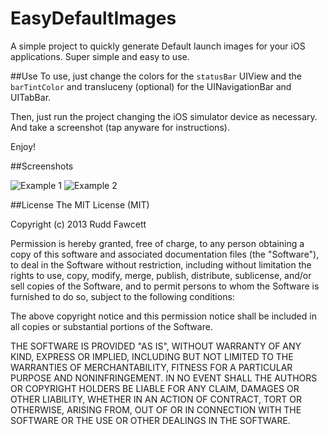 EasyDefaultImages
=================

A simple project to quickly generate Default launch images for your iOS applications.  Super simple and easy to use.

##Use
To use, just change the colors for the `statusBar` UIView and the `barTintColor` and transluceny (optional) for the UINavigationBar and UITabBar.

Then, just run the project changing the iOS simulator device as necessary.  And take a screenshot (tap anyware for instructions).

Enjoy!

##Screenshots

![Example 1](http://i.imgur.com/JrFvbMG.png)
![Example 2](http://i.imgur.com/xnqbseU.png)

##License
The MIT License (MIT)

Copyright (c) 2013 Rudd Fawcett

Permission is hereby granted, free of charge, to any person obtaining a copy of this software and associated documentation files (the "Software"), to deal in the Software without restriction, including without limitation the rights to use, copy, modify, merge, publish, distribute, sublicense, and/or sell copies of the Software, and to permit persons to whom the Software is furnished to do so, subject to the following conditions:

The above copyright notice and this permission notice shall be included in all copies or substantial portions of the Software.

THE SOFTWARE IS PROVIDED "AS IS", WITHOUT WARRANTY OF ANY KIND, EXPRESS OR IMPLIED, INCLUDING BUT NOT LIMITED TO THE WARRANTIES OF MERCHANTABILITY, FITNESS FOR A PARTICULAR PURPOSE AND NONINFRINGEMENT. IN NO EVENT SHALL THE AUTHORS OR COPYRIGHT HOLDERS BE LIABLE FOR ANY CLAIM, DAMAGES OR OTHER LIABILITY, WHETHER IN AN ACTION OF CONTRACT, TORT OR OTHERWISE, ARISING FROM, OUT OF OR IN CONNECTION WITH THE SOFTWARE OR THE USE OR OTHER DEALINGS IN THE SOFTWARE.
